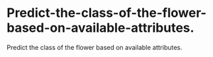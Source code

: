 # Predict-the-class-of-the-flower-based-on-available-attributes.
Predict the class of the flower based on available attributes.
